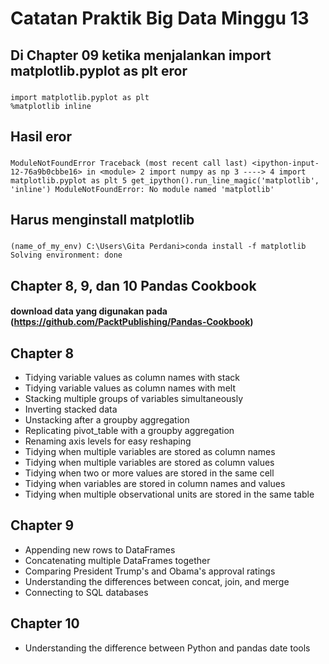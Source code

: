 # Catatan Praktik Big Data Minggu 13
## Di Chapter 09 ketika menjalankan import matplotlib.pyplot as plt eror
### 
	import matplotlib.pyplot as plt
	%matplotlib inline

## Hasil eror
### 
	ModuleNotFoundError Traceback (most recent call last) <ipython-input-12-76a9b0cbbe16> in <module> 2 import numpy as np 3 ----> 4 import matplotlib.pyplot as plt 5 get_ipython().run_line_magic('matplotlib', 'inline') ModuleNotFoundError: No module named 'matplotlib'

## Harus menginstall matplotlib
### 
	(name_of_my_env) C:\Users\Gita Perdani>conda install -f matplotlib
	Solving environment: done

## Chapter 8, 9, dan 10 Pandas Cookbook
#### download data yang digunakan pada (https://github.com/PacktPublishing/Pandas-Cookbook)

## Chapter 8
* Tidying variable values as column names with stack
* Tidying variable values as column names with melt
* Stacking multiple groups of variables simultaneously
* Inverting stacked data
* Unstacking after a groupby aggregation
* Replicating pivot_table with a groupby aggregation
* Renaming axis levels for easy reshaping
* Tidying when multiple variables are stored as column names
* Tidying when multiple variables are stored as column values 
* Tidying when two or more values are stored in the same cell 
* Tidying when variables are stored in column names and values 
* Tidying when multiple observational units are stored in the same table

## Chapter 9
* Appending new rows to DataFrames
* Concatenating multiple DataFrames together
* Comparing President Trump's and Obama's approval ratings
* Understanding the differences between concat, join, and merge
* Connecting to SQL databases

## Chapter 10
* Understanding the difference between Python and pandas date tools







